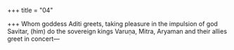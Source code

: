 +++
title = "04"

+++
Whom goddess Aditi greets, taking pleasure in the impulsion of god  Savitar,
(him) do the sovereign kings Varuṇa, Mitra, Aryaman and their allies  greet in concert—